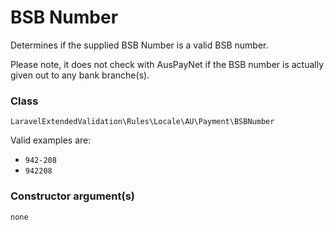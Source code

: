 # BSB Number
Determines if the supplied BSB Number is a valid BSB number.

Please note, it does not check with AusPayNet if the BSB number is actually given out to any bank branche(s).

### Class
`LaravelExtendedValidation\Rules\Locale\AU\Payment\BSBNumber`

Valid examples are:

- `942-208`
- `942208`

### Constructor argument(s)

```php
none
```